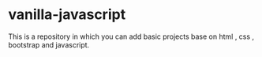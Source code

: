 # vanilla-javascript
This is a repository in which you can add basic projects base on html , css , bootstrap and javascript.

